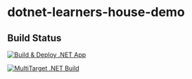 # dotnet-learners-house-demo

## Build Status

[![Build & Deploy .NET App](https://github.com/svswaminathan/dotnet-learners-house-demo/actions/workflows/deployToAzure.yml/badge.svg?branch=main)](https://github.com/svswaminathan/dotnet-learners-house-demo/actions/workflows/deployToAzure.yml)

[![MultiTarget .NET Build](https://github.com/svswaminathan/dotnet-learners-house-demo/actions/workflows/dotnet-matrix.yml/badge.svg?branch=main)](https://github.com/svswaminathan/dotnet-learners-house-demo/actions/workflows/dotnet-matrix.yml)
